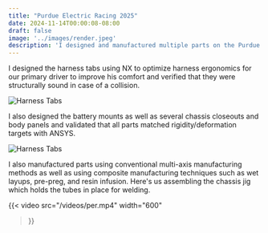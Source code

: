 ```yaml
---
title: "Purdue Electric Racing 2025"
date: 2024-11-14T00:00:08-08:00
draft: false
image: '../images/render.jpeg'
description: 'I designed and manufactured multiple parts on the Purdue Electric Racing 2025 competition car as well as helped assemble the chassis and various jigs to assist with its construction. More...'
---
```

I designed the harness tabs using NX to optimize harness ergonomics for our primary driver to improve his comfort and verified that they were structurally sound in case of a collision.

![Harness Tabs](/images/per_harness.png)

 I also designed the battery mounts as well as several chassis closeouts and body panels and validated that all parts matched rigidity/deformation targets with ANSYS. 
 
![Harness Tabs](/images/per_battery.png)

 I also manufactured parts using conventional multi-axis manufacturing methods as well as using composite manufacturing techniques such as wet layups, pre-preg, and resin infusion. Here's us assembling the chassis jig which holds the tubes in place for welding.

{{< video
  src="/videos/per.mp4"
  width="600"
>}}